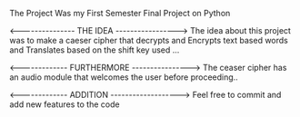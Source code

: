 The Project Was my First Semester Final Project on Python

<--------------- THE IDEA ----------------->
The idea about this project was to make a caeser cipher that decrypts and Encrypts text based words and Translates based on the shift key used ...

<------------- FURTHERMORE ---------------->
The ceaser cipher has an audio module that welcomes the user before proceeding..

<------------- ADDITION ------------------->
Feel free to commit and add new features to the code 
